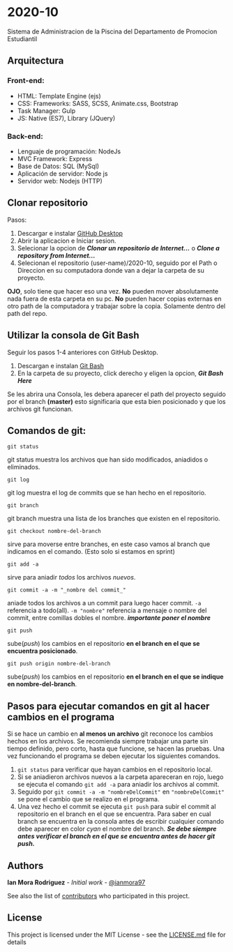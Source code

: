 # **2020-10**
Sistema de Administracion de la Piscina del Departamento de Promocion Estudiantil

## Arquitectura

### Front-end:
-	HTML: Template Engine (ejs)
-	CSS: Frameworks: SASS, SCSS, Animate.css, Bootstrap
-	Task Manager: Gulp
-	JS: Native (ES7), Library (JQuery)
### Back-end:
-	Lenguaje de programación: NodeJs
-	MVC Framework: Express
-	Base de Datos: SQL (MySql)
-	Aplicación de servidor: Node js
-	Servidor web: Nodejs (HTTP)


## Clonar repositorio

Pasos:
1. Descargar e instalar [GitHub Desktop](https://desktop.github.com/) 
2. Abrir la aplicacion e Iniciar sesion.
3. Selecionar la opcion de ***Clonar un repositorio de Internet...*** o ***Clone a repository from Internet...***
4. Selecionan el repositorio (user-name)/2020-10, seguido por el Path o Direccion en su computadora
donde van a dejar la carpeta de su proyecto.

**OJO**, solo tiene que hacer eso una vez.
**No** pueden mover absolutamente nada fuera de esta carpeta en su pc.
**No** pueden hacer copias externas en otro path de la computadora y trabajar sobre la copia. Solamente dentro del path del repo.

## Utilizar la consola de Git Bash 

Seguir los pasos 1-4 anteriores con GitHub Desktop.
1. Descargan e instalan [Git Bash](https://git-scm.com/downloads)
2. En la carpeta de su proyecto, click derecho y eligen la opcion, ***Git Bash Here***

Se les abrira una Consola, les debera aparecer el path del proyecto seguido por el branch **(master)** esto significaria
que esta bien posicionado y que los archivos git funcionan.

## Comandos de git:
```
git status
```
git status muestra los archivos que han sido modificados, aniadidos o eliminados.
```
git log
```
git log muestra el log de commits que se han hecho en el repositorio.
```
git branch
```
git branch muestra una lista de los branches que existen en el repositorio.
```
git checkout nombre-del-branch
```
sirve para moverse entre branches, en este caso vamos al branch que indicamos en el comando. (Esto solo si estamos en sprint)
```
git add -a
```
sirve para aniadir _todos_ los archivos _nuevos_.
```
git commit -a -m "_nombre del commit_"
```
aniade todos los archivos a un commit para luego hacer commit. ```-a``` referencia a todo(all).
```-m "nombre"``` referencia a mensaje o nombre del commit, entre comillas dobles el nombre. ***importante poner el nombre***
```
git push
```
sube(_push_) los cambios en el repositorio **en el branch en el que se encuentra posicionado**.
```
git push origin nombre-del-branch
```
sube(_push_) los cambios en el repositorio **en el branch en el que se indique en nombre-del-branch**.

## Pasos para ejecutar comandos en git al hacer cambios en el programa

Si se hace un cambio en **al menos un archivo** git reconoce los cambios hechos en los archivos. Se recomienda siempre trabajar
una parte sin tiempo definido, pero corto, hasta que funcione, se hacen las pruebas. Una vez funcionando el programa se deben ejecutar los siguientes comandos.

1. ```git status``` para verificar que hayan cambios en el repositorio local.
2. Si se aniadieron archivos nuevos a la carpeta apareceran en rojo, luego se ejecuta el comando ```git add -a``` para aniadir los archivos al commit. 
3. Seguido por ```git commit -a -m "nombreDelCommit"``` en ```"nombreDelCommit"``` se pone el cambio que se realizo en el programa.
4. Una vez hecho el commit se ejecuta ```git push``` para subir el commit al repositorio en el branch en el que se encuentra. Para saber en cual branch se encuentra en la consola antes de escribir cualquier comando debe aparecer en color _cyan_ el nombre del branch. ***Se debe siempre antes verificar el branch en el que se encuentra antes de hacer git push.***



## Authors

 **Ian Mora Rodriguez** - *Initial work* - [@ianmora97](https://github.com/ianmora97)

See also the list of [contributors](https://github.com/ianmora97/2020-10/contributors) who participated in this project.

## License

This project is licensed under the MIT License - see the [LICENSE.md](LICENSE.md) file for details

